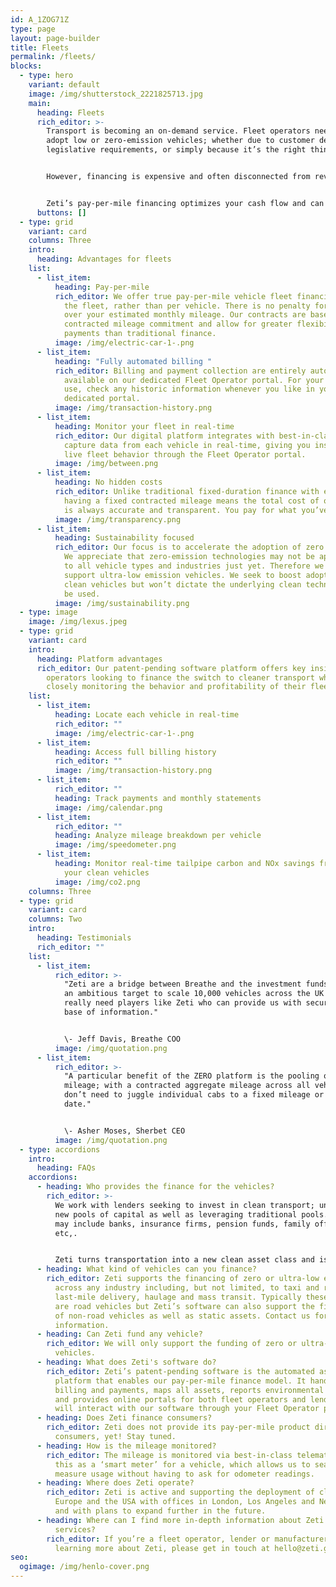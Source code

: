 ```yaml
---
id: A_1ZOG71Z
type: page
layout: page-builder
title: Fleets
permalink: /fleets/
blocks:
  - type: hero
    variant: default
    image: /img/shutterstock_2221825713.jpg
    main:
      heading: Fleets
      rich_editor: >-
        Transport is becoming an on-demand service. Fleet operators need to
        adopt low or zero-emission vehicles; whether due to customer demand,
        legislative requirements, or simply because it’s the right thing to do. 


        However, financing is expensive and often disconnected from revenue generation, not to mention the hidden costs and penalties found with traditional leasing. 


        Zeti’s pay-per-mile financing optimizes your cash flow and can help secure your profit margin.
      buttons: []
  - type: grid
    variant: card
    columns: Three
    intro:
      heading: Advantages for fleets
    list:
      - list_item:
          heading: Pay-per-mile
          rich_editor: We offer true pay-per-mile vehicle fleet financing; pooled across
            the fleet, rather than per vehicle. There is no penalty for driving
            over your estimated monthly mileage. Our contracts are based on a
            contracted mileage commitment and allow for greater flexibility in
            payments than traditional finance.
          image: /img/electric-car-1-.png
      - list_item:
          heading: "Fully automated billing "
          rich_editor: Billing and payment collection are entirely automated and always
            available on our dedicated Fleet Operator portal. For your ease of
            use, check any historic information whenever you like in your
            dedicated portal.
          image: /img/transaction-history.png
      - list_item:
          heading: Monitor your fleet in real-time
          rich_editor: Our digital platform integrates with best-in-class telematics to
            capture data from each vehicle in real-time, giving you insight into
            live fleet behavior through the Fleet Operator portal.
          image: /img/between.png
      - list_item:
          heading: No hidden costs
          rich_editor: Unlike traditional fixed-duration finance with estimated mileage,
            having a fixed contracted mileage means the total cost of ownership
            is always accurate and transparent. You pay for what you’ve used.
          image: /img/transparency.png
      - list_item:
          heading: Sustainability focused
          rich_editor: Our focus is to accelerate the adoption of zero emission vehicles.
            We appreciate that zero-emission technologies may not be applicable
            to all vehicle types and industries just yet. Therefore we also
            support ultra-low emission vehicles. We seek to boost adoption of
            clean vehicles but won’t dictate the underlying clean technology to
            be used.
          image: /img/sustainability.png
  - type: image
    image: /img/lexus.jpeg
  - type: grid
    variant: card
    intro:
      heading: Platform advantages
      rich_editor: Our patent-pending software platform offers key insights for fleet
        operators looking to finance the switch to cleaner transport while
        closely monitoring the behavior and profitability of their fleet.
    list:
      - list_item:
          heading: Locate each vehicle in real-time
          rich_editor: ""
          image: /img/electric-car-1-.png
      - list_item:
          heading: Access full billing history
          rich_editor: ""
          image: /img/transaction-history.png
      - list_item:
          rich_editor: ""
          heading: Track payments and monthly statements
          image: /img/calendar.png
      - list_item:
          rich_editor: ""
          heading: Analyze mileage breakdown per vehicle
          image: /img/speedometer.png
      - list_item:
          heading: Monitor real-time tailpipe carbon and NOx savings from the adoption of
            your clean vehicles
          image: /img/co2.png
    columns: Three
  - type: grid
    variant: card
    columns: Two
    intro:
      heading: Testimonials
      rich_editor: ""
    list:
      - list_item:
          rich_editor: >-
            "Zeti are a bridge between Breathe and the investment funds. We have
            an ambitious target to scale 10,000 vehicles across the UK so we
            really need players like Zeti who can provide us with security and
            base of information."


            \- Jeff Davis, Breathe COO
          image: /img/quotation.png
      - list_item:
          rich_editor: >-
            "A particular benefit of the ZERO platform is the pooling of vehicle
            mileage; with a contracted aggregate mileage across all vehicles, we
            don’t need to juggle individual cabs to a fixed mileage or end
            date."


            \- Asher Moses, Sherbet CEO
          image: /img/quotation.png
  - type: accordions
    intro:
      heading: FAQs
    accordions:
      - heading: Who provides the finance for the vehicles?
        rich_editor: >-
          We work with lenders seeking to invest in clean transport; unlocking
          new pools of capital as well as leveraging traditional pools. Lenders
          may include banks, insurance firms, pension funds, family offices,
          etc,. 


          Zeti turns transportation into a new clean asset class and is therefore able to support a wide range of lenders as they seek to add zero-emission vehicles to their portfolios.
      - heading: What kind of vehicles can you finance?
        rich_editor: Zeti supports the financing of zero or ultra-low emission vehicles
          across any industry including, but not limited, to taxi and rideshare;
          last-mile delivery, haulage and mass transit. Typically these vehicles
          are road vehicles but Zeti’s software can also support the financing
          of non-road vehicles as well as static assets. Contact us for more
          information.
      - heading: Can Zeti fund any vehicle?
        rich_editor: We will only support the funding of zero or ultra-low emission
          vehicles.
      - heading: What does Zeti's software do?
        rich_editor: Zeti’s patent-pending software is the automated asset financing
          platform that enables our pay-per-mile finance model. It handles all
          billing and payments, maps all assets, reports environmental benefits
          and provides online portals for both fleet operators and lenders. You
          will interact with our software through your Fleet Operator portal.
      - heading: Does Zeti finance consumers?
        rich_editor: Zeti does not provide its pay-per-mile product directly to
          consumers, yet! Stay tuned.
      - heading: How is the mileage monitored?
        rich_editor: The mileage is monitored via best-in-class telematics. Think of
          this as a ‘smart meter’ for a vehicle, which allows us to seamlessly
          measure usage without having to ask for odometer readings.
      - heading: Where does Zeti operate?
        rich_editor: Zeti is active and supporting the deployment of clean vehicles in
          Europe and the USA with offices in London, Los Angeles and New York;
          and with plans to expand further in the future.
      - heading: Where can I find more in-depth information about Zeti's products and
          services?
        rich_editor: If you’re a fleet operator, lender or manufacturer interested in
          learning more about Zeti, please get in touch at hello@zeti.group.
seo:
  ogimage: /img/henlo-cover.png
---
```

